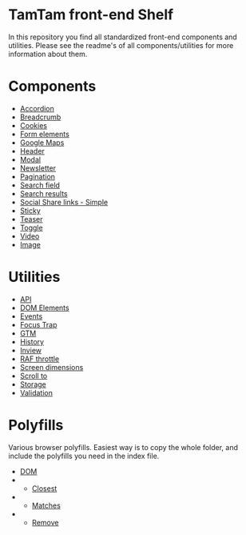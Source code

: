 # TamTam front-end Shelf
In this repository you find all standardized front-end components and utilities. Please see the readme's of all components/utilities for more information about them.

# Components
* [Accordion](components/accordion/README.md)
* [Breadcrumb](components/breadcrumb/README.md)
* [Cookies](components/cookies/README.md)
* [Form elements](components/form-elements/README.md)
* [Google Maps](components/google-maps/README.md)
* [Header](components/header/README.md)
* [Modal](components/modal/README.md)
* [Newsletter](components/newsletter/simple/README.md)
* [Pagination](components/pagination/README.md)
* [Search field](components/search/search-field/README.md)
* [Search results](components/search/search-results/README.md)
* [Social Share links - Simple](components/social-share/simple/README.md)
* [Sticky](components/sticky/README.md)
* [Teaser](components/teaser/README.md)
* [Toggle](components/toggle/README.md)
* [Video](components/video/README.md)
* [Image](components/image/README.md)

# Utilities
* [API](utilities/api/README.md)
* [DOM Elements](utilities/dom-elements/README.md)
* [Events](utilities/events/README.md)
* [Focus Trap](utilities/focus-trap/README.md)
* [GTM](utilities/gtm/README.md)
* [History](utilities/history/README.md)
* [Inview](utilities/in-view/README.md)
* [RAF throttle](utilities/raf-throttle/README.md)
* [Screen dimensions](utilities/screen-dimensions/README.md)
* [Scroll to](utilities/scroll-to/README.md)
* [Storage](utilities/storage/README.md)
* [Validation](utilities/validation/README.md)

# Polyfills
Various browser polyfills. Easiest way is to copy the whole folder, and include the polyfills you need in the index file.
* [DOM](polyfills/DOM/README.md)
* * [Closest](polyfills/DOM/closest.js)
* * [Matches](polyfills/DOM/matches.js)
* * [Remove](polyfills/DOM/remove.js)
